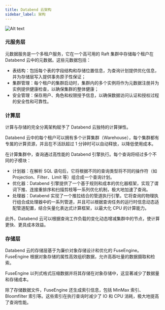 ```yaml
---
title: Databend 云架构
sidebar_label: 架构
---
```


![Alt text](@site/static/img/documents/overview/2.png)

### 元服务层

元数据服务是一个多租户服务，它在一个高可用的 Raft 集群中存储每个租户在 Databend 云中的元数据。这些元数据包括：

- 表结构：包括每个表的字段结构和存储位置信息，为查询计划提供优化信息，并为存储层写入提供事务原子性保证；
- 集群管理：每个租户的集群启动时，集群内的多个实例将作为元数据注册并为实例提供健康检查，以确保集群的整体健康；
- 安全管理：保存用户、角色和权限授予信息，以确保数据访问认证和授权过程的安全性和可靠性。

### 计算层

计算与存储的完全分离架构赋予了 Databend 云独特的计算弹性。

Databend 云中的每个租户可以拥有多个计算集群（Warehouse），每个集群都有专属的计算资源，并且在不活跃超过 1 分钟时可以自动释放，以降低使用成本。

在计算集群中，查询通过高性能的 Databend 引擎执行。每个查询将经过多个不同的子模块：

- 计划器：在解析 SQL 语句后，它将根据不同的查询类型将不同的操作符（如 Projection、Filter、Limit 等）组合成一个查询计划。
- 优化器：Databend 引擎提供了一个基于规则和成本的优化器框架，实现了谓词下推、连接重排序和扫描剪枝等一系列优化机制，极大地加速了查询。
- 处理器：Databend 实现了一个推拉结合的管道执行引擎。它将查询的物理执行组合成处理器中的一系列管道，并且可以根据查询任务的运行时信息动态适配管道配置，结合矢量化表达式计算框架，以最大化 CPU 的计算能力。

此外，Databend 云可以根据查询工作负载的变化动态增减集群中的节点，使计算更快、更具成本效益。

### 存储层

Databend 云的存储层基于为廉价对象存储设计和优化的 FuseEngine。FuseEngine 根据对象存储的属性高效组织数据，允许高吞吐量的数据摄取和检索。

FuseEngine 以列式格式压缩数据并将其存储在对象存储中，这显著减少了数据量和存储成本。

除了存储数据文件，FuseEngine 还生成索引信息，包括 MinMax 索引、Bloomfilter 索引等。这些索引在执行查询时减少了 IO 和 CPU 消耗，极大地提高了查询性能。